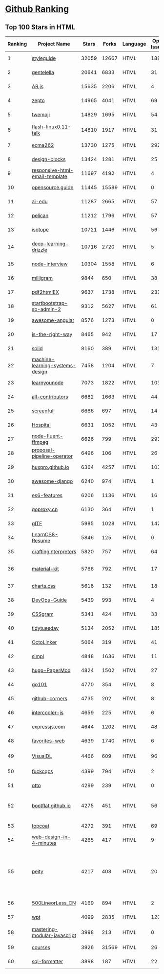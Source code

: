 [Github Ranking](../README.md)
==========

## Top 100 Stars in HTML

| Ranking | Project Name | Stars | Forks | Language | Open Issues | Description | Last Commit |
| ------- | ------------ | ----- | ----- | -------- | ----------- | ----------- | ----------- |
| 1 | [styleguide](https://github.com/google/styleguide) | 32059 | 12667 | HTML | 188 | Style guides for Google-originated open-source projects | 2022-11-14T16:33:58Z |
| 2 | [gentelella](https://github.com/ColorlibHQ/gentelella) | 20641 | 6833 | HTML | 31 | Free Bootstrap 4 Admin Dashboard Template | 2022-08-31T08:32:35Z |
| 3 | [AR.js](https://github.com/jeromeetienne/AR.js) | 15635 | 2206 | HTML | 4 | Efficient Augmented Reality for the Web - 60fps on mobile! | 2022-04-28T04:47:17Z |
| 4 | [zepto](https://github.com/madrobby/zepto) | 14965 | 4041 | HTML | 69 | Zepto.js is a minimalist JavaScript library for modern browsers, with a jQuery-compatible API | 2022-09-19T09:37:10Z |
| 5 | [twemoji](https://github.com/twitter/twemoji) | 14829 | 1695 | HTML | 54 | Emoji for everyone. https://twemoji.twitter.com/ | 2022-11-13T23:01:19Z |
| 6 | [flash-linux0.11-talk](https://github.com/sunym1993/flash-linux0.11-talk) | 14810 | 1917 | HTML | 31 | 你管这破玩意叫操作系统源码 — 像小说一样品读 Linux 0.11 核心代码 | 2022-11-03T14:52:01Z |
| 7 | [ecma262](https://github.com/tc39/ecma262) | 13730 | 1275 | HTML | 292 | Status, process, and documents for ECMA-262 | 2022-11-12T00:37:38Z |
| 8 | [design-blocks](https://github.com/froala/design-blocks) | 13424 | 1281 | HTML | 25 | A set of 170+ Bootstrap based design blocks ready to be used to create clean modern websites. | 2022-06-22T05:08:03Z |
| 9 | [responsive-html-email-template](https://github.com/leemunroe/responsive-html-email-template) | 11697 | 4192 | HTML | 4 | A free simple responsive HTML email template | 2022-11-05T17:15:31Z |
| 10 | [opensource.guide](https://github.com/github/opensource.guide) | 11445 | 15589 | HTML | 0 | 📚 Community guides for open source creators | 2022-11-11T20:31:29Z |
| 11 | [ai-edu](https://github.com/microsoft/ai-edu) | 11287 | 2665 | HTML | 57 | AI education materials for Chinese students, teachers and IT professionals. | 2022-11-06T12:38:46Z |
| 12 | [pelican](https://github.com/getpelican/pelican) | 11212 | 1796 | HTML | 57 | Static site generator that supports Markdown and reST syntax. Powered by Python. | 2022-11-06T05:10:32Z |
| 13 | [isotope](https://github.com/metafizzy/isotope) | 10721 | 1446 | HTML | 56 | :revolving_hearts: Filter & sort magical layouts | 2021-09-24T03:20:14Z |
| 14 | [deep-learning-drizzle](https://github.com/kmario23/deep-learning-drizzle) | 10716 | 2720 | HTML | 5 | Drench yourself in Deep Learning, Reinforcement Learning, Machine Learning, Computer Vision, and NLP by learning from these exciting lectures!! | 2022-04-10T19:33:15Z |
| 15 | [node-interview](https://github.com/ElemeFE/node-interview) | 10304 | 1558 | HTML | 6 | How to pass the Node.js interview of ElemeFE. | 2020-10-19T03:29:22Z |
| 16 | [milligram](https://github.com/milligram/milligram) | 9844 | 650 | HTML | 38 | A minimalist CSS framework. | 2022-10-31T16:30:55Z |
| 17 | [pdf2htmlEX](https://github.com/coolwanglu/pdf2htmlEX) | 9637 | 1738 | HTML | 231 | Convert PDF to HTML without losing text or format. | 2022-08-05T10:02:16Z |
| 18 | [startbootstrap-sb-admin-2](https://github.com/StartBootstrap/startbootstrap-sb-admin-2) | 9312 | 5627 | HTML | 61 | A free, open source, Bootstrap admin theme created by Start Bootstrap | 2022-11-12T09:54:40Z |
| 19 | [awesome-angular](https://github.com/PatrickJS/awesome-angular) | 8576 | 1273 | HTML | 0 | :page_facing_up: A curated list of awesome Angular resources | 2022-11-07T07:33:16Z |
| 20 | [js-the-right-way](https://github.com/braziljs/js-the-right-way) | 8465 | 942 | HTML | 17 | An easy-to-read, quick reference for JS best practices, accepted coding standards, and links around the Web | 2021-10-31T10:32:14Z |
| 21 | [solid](https://github.com/solid/solid) | 8160 | 389 | HTML | 131 | Solid - Re-decentralizing the web (project directory) | 2022-08-24T14:54:37Z |
| 22 | [machine-learning-systems-design](https://github.com/chiphuyen/machine-learning-systems-design) | 7458 | 1204 | HTML | 7 | A booklet on machine learning systems design with exercises. NOT the repo for the book "Designing Machine Learning Systems" | 2022-07-17T22:56:05Z |
| 23 | [learnyounode](https://github.com/workshopper/learnyounode) | 7073 | 1822 | HTML | 103 | Learn You The Node.js For Much Win! An intro to Node.js via a set of self-guided workshops. | 2021-12-04T20:27:04Z |
| 24 | [all-contributors](https://github.com/all-contributors/all-contributors) | 6682 | 1663 | HTML | 44 | ✨ Recognize all contributors, not just the ones who push code ✨ | 2022-10-19T15:30:33Z |
| 25 | [screenfull](https://github.com/sindresorhus/screenfull) | 6666 | 697 | HTML | 14 | Simple wrapper for cross-browser usage of the JavaScript Fullscreen API | 2022-07-08T13:02:03Z |
| 26 | [Hospital](https://github.com/open-power-workgroup/Hospital) | 6631 | 1052 | HTML | 43 | OpenPower工作组收集汇总的医院开放数据 | 2020-10-27T03:02:37Z |
| 27 | [node-fluent-ffmpeg](https://github.com/fluent-ffmpeg/node-fluent-ffmpeg) | 6626 | 799 | HTML | 293 | A fluent API to FFMPEG (http://www.ffmpeg.org) | 2022-10-07T22:05:00Z |
| 28 | [proposal-pipeline-operator](https://github.com/tc39/proposal-pipeline-operator) | 6496 | 106 | HTML | 26 | A proposal for adding a useful pipe operator to JavaScript. | 2022-11-14T23:37:46Z |
| 29 | [huxpro.github.io](https://github.com/Huxpro/huxpro.github.io) | 6364 | 4257 | HTML | 103 | My Blog / Jekyll Themes / PWA | 2022-10-29T08:22:39Z |
| 30 | [awesome-django](https://github.com/wsvincent/awesome-django) | 6240 | 974 | HTML | 1 | A curated list of awesome things related to Django | 2022-11-12T17:25:33Z |
| 31 | [es6-features](https://github.com/rse/es6-features) | 6206 | 1136 | HTML | 16 | ECMAScript 6: Feature Overview & Comparison | 2020-11-21T17:25:58Z |
| 32 | [goproxy.cn](https://github.com/goproxy/goproxy.cn) | 6130 | 364 | HTML | 1 | The most trusted Go module proxy in China. | 2022-08-04T09:17:02Z |
| 33 | [glTF](https://github.com/KhronosGroup/glTF) | 5985 | 1028 | HTML | 142 | glTF – Runtime 3D Asset Delivery | 2022-11-14T18:37:39Z |
| 34 | [LearnCS8-Resume](https://github.com/JordanSchuetz/LearnCS8-Resume) | 5846 | 125 | HTML | 0 | Resume template website for the LearnCS8 Lab 3 | 2021-01-04T06:37:12Z |
| 35 | [craftinginterpreters](https://github.com/munificent/craftinginterpreters) | 5820 | 757 | HTML | 64 | Repository for the book "Crafting Interpreters" | 2022-10-24T21:48:12Z |
| 36 | [material-kit](https://github.com/creativetimofficial/material-kit) | 5766 | 792 | HTML | 17 |  Free and Open Source UI Kit for Bootstrap 5, React, Vue.js, React Native and Sketch based on Google's Material Design | 2022-06-23T14:01:29Z |
| 37 | [charts.css](https://github.com/ChartsCSS/charts.css) | 5616 | 132 | HTML | 18 | Open source CSS framework for data visualization. | 2022-08-14T20:16:05Z |
| 38 | [DevOps-Guide](https://github.com/Tikam02/DevOps-Guide) | 5439 | 993 | HTML | 4 |  DevOps Guide - Development to Production all configurations with basic notes to debug efficiently. | 2022-11-03T17:17:04Z |
| 39 | [CSSgram](https://github.com/una/CSSgram) | 5341 | 424 | HTML | 33 | CSS library for Instagram filters | 2021-08-01T08:43:49Z |
| 40 | [tidytuesday](https://github.com/rfordatascience/tidytuesday) | 5134 | 2052 | HTML | 185 | Official repo for the #tidytuesday project | 2022-11-13T14:01:36Z |
| 41 | [OctoLinker](https://github.com/OctoLinker/OctoLinker) | 5064 | 319 | HTML | 41 | OctoLinker — Links together, what belongs together | 2022-11-14T18:47:00Z |
| 42 | [simpl](https://github.com/samdutton/simpl) | 4848 | 1636 | HTML | 11 | Simplest possible examples of HTML, CSS and Javascript: | 2022-10-05T19:44:20Z |
| 43 | [hugo-PaperMod](https://github.com/adityatelange/hugo-PaperMod) | 4824 | 1502 | HTML | 27 |  A fast, clean, responsive Hugo theme. | 2022-11-12T07:37:33Z |
| 44 | [go101](https://github.com/go101/go101) | 4770 | 354 | HTML | 8 | An up-to-date (unofficial) knowledge base for Go programming self learning | 2022-11-02T06:34:09Z |
| 45 | [github-corners](https://github.com/tholman/github-corners) | 4735 | 202 | HTML | 8 | A fresher "Fork me on GitHub" callout. | 2022-10-25T00:18:38Z |
| 46 | [intercooler-js](https://github.com/bigskysoftware/intercooler-js) | 4659 | 225 | HTML | 6 | Making AJAX as easy as anchor tags | 2022-10-31T00:58:34Z |
| 47 | [expressjs.com](https://github.com/expressjs/expressjs.com) | 4644 | 1202 | HTML | 48 | None | 2022-11-14T09:18:38Z |
| 48 | [favorites-web](https://github.com/cloudfavorites/favorites-web) | 4639 | 1740 | HTML | 6 | 云收藏 Spring Boot 2.X 开源项目 | 2022-09-01T22:30:47Z |
| 49 | [VisualDL](https://github.com/PaddlePaddle/VisualDL) | 4466 | 609 | HTML | 96 | Deep Learning Visualization Toolkit（『飞桨』深度学习可视化工具 ） | 2022-11-13T12:55:18Z |
| 50 | [fuckcqcs](https://github.com/fuckcqcs/fuckcqcs) | 4399 | 794 | HTML | 2 | 14小时 | 2018-07-27T11:33:38Z |
| 51 | [otto](https://github.com/hashicorp/otto) | 4299 | 239 | HTML | 0 | Development and deployment made easy. | 2020-06-26T17:13:47Z |
| 52 | [bootflat.github.io](https://github.com/bootflat/bootflat.github.io) | 4275 | 451 | HTML | 56 | BOOTFLAT is an open source Flat UI KIT based on Bootstrap 3.3.0 CSS framework. It provides a faster, easier and less repetitive way for web developers to create elegant web apps. | 2021-10-23T17:53:11Z |
| 53 | [topcoat](https://github.com/topcoat/topcoat) | 4272 | 391 | HTML | 69 | CSS for clean and fast web apps | 2018-04-18T20:42:03Z |
| 54 | [web-design-in-4-minutes](https://github.com/jgthms/web-design-in-4-minutes) | 4265 | 417 | HTML | 9 | Learn the basics of web design in 4 minutes | 2021-10-23T09:24:03Z |
| 55 | [peity](https://github.com/benpickles/peity) | 4217 | 408 | HTML | 20 | Progressive <svg> pie, donut, bar and line charts | 2020-02-01T09:18:48Z |
| 56 | [500LineorLess_CN](https://github.com/HT524/500LineorLess_CN) | 4169 | 894 | HTML | 2 | 500 line or less 中文翻译计划。 | 2022-04-07T02:09:08Z |
| 57 | [wpt](https://github.com/web-platform-tests/wpt) | 4099 | 2835 | HTML | 1201 | Test suites for Web platform specs — including WHATWG, W3C, and others | 2022-11-15T02:36:02Z |
| 58 | [mastering-modular-javascript](https://github.com/mjavascript/mastering-modular-javascript) | 3998 | 213 | HTML | 0 | 📦 Module thinking, principles, design patterns and best practices. | 2020-10-14T17:54:43Z |
| 59 | [courses](https://github.com/DataScienceSpecialization/courses) | 3926 | 31569 | HTML | 26 | Course materials for the Data Science Specialization: https://www.coursera.org/specialization/jhudatascience/1 | 2021-03-30T06:51:57Z |
| 60 | [sql-formatter](https://github.com/jdorn/sql-formatter) | 3898 | 187 | HTML | 22 | A lightweight php class for formatting sql statements. Handles automatic indentation and syntax highlighting. | 2022-05-08T15:34:27Z |

